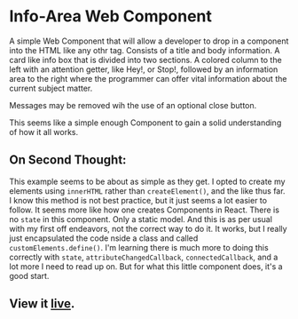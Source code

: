 # Info-Area Web Component

A simple Web Component that will allow a developer to drop in a component into the HTML like any othr tag. Consists of a title and body information. A card like info box that is divided into two sections. A colored column to the left with an attention getter, like Hey!, or Stop!, followed by an information area to the right where the programmer can offer vital information about the current subject matter.

Messages may be removed wih the use of an optional close button.


This seems like a simple enough Component to gain a solid understanding of how it all works.

## On Second Thought:
This example seems to be about as simple as they get. I opted to create my elements using `innerHTML` rather than `createElement()`, and the like thus far. I know this method is not best practice, but it just seems a lot easier to follow. It seems more like how one creates Components in React. There is no `state` in this component. Only a static model. And this is as per usual with my first off endeavors, not the correct way to do it. It works, but I really just encapsulated the code nside a class and called `customElements.define()`. I'm learning there is much more to doing this correctly with `state`, `attributeChangedCallback`, `connectedCallback`, and a lot more I need to read up on. But for what this little component does, it's a good start. 

View it [live](https://ddcroft73.github.io/info-area/).
---